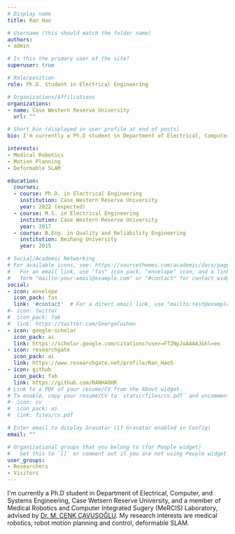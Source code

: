 ```yaml
---
# Display name
title: Ran Hao

# Username (this should match the folder name)
authors:
- admin

# Is this the primary user of the site?
superuser: true

# Role/position
role: Ph.D. Student in Electrical Engineering

# Organizations/Affiliations
organizations:
- name: Case Western Reserve University
  url: ""

# Short bio (displayed in user profile at end of posts)
bio: I'm currently a Ph.D student in Department of Electrical, Computer, and Systems Engineering, Case Wetsern Reserve University, and a member of Medical Robotics and Computer Integrated Sugery (MeRCIS) Laboratory, advised by <a href="http://engr.case.edu/cavusoglu_cenk/Home.html">Dr. M. CENK ÇAVUŞOĞLU</a>. My research interests are medical robotics, robot motion planning and control, deformable SLAM.

interests:
- Medical Robotics
- Motion Planning
- Deformable SLAM

education:
  courses:
  - course: Ph.D. in Electrical Engineering
    institution: Case Western Reserve University
    year: 2022 (expected)
  - course: M.S. in Electrical Engineering
    institution: Case Western Reserve University
    year: 2017
  - course: B.Eng. in Quality and Reliability Engineering
    institution: Beihang University
    year: 2015

# Social/Academic Networking
# For available icons, see: https://sourcethemes.com/academic/docs/page-builder/#icons
#   For an email link, use "fas" icon pack, "envelope" icon, and a link in the
#   form "mailto:your-email@example.com" or "#contact" for contact widget.
social:
- icon: envelope
  icon_pack: fas
  link: '#contact'  # For a direct email link, use "mailto:test@example.org".
#- icon: twitter
#  icon_pack: fab
#  link: https://twitter.com/GeorgeCushen
- icon: google-scholar
  icon_pack: ai
  link: https://scholar.google.com/citations?user=FTZNpJoAAAAJ&hl=en
- icon: researchgate
  icon_pack: ai
  link: https://www.researchgate.net/profile/Ran_Hao5
- icon: github
  icon_pack: fab
  link: https://github.com/RANHAOHR
# Link to a PDF of your resume/CV from the About widget.
# To enable, copy your resume/CV to `static/files/cv.pdf` and uncomment the lines below.
#- icon: cv
#  icon_pack: ai
#  link: files/cv.pdf

# Enter email to display Gravatar (if Gravatar enabled in Config)
email: ""

# Organizational groups that you belong to (for People widget)
#   Set this to `[]` or comment out if you are not using People widget.
user_groups:
- Researchers
- Visitors
---
```


I'm currently a Ph.D student in Department of Electrical, Computer, and Systems Engineering, Case Wetsern Reserve University, and a member of Medical Robotics and Computer Integrated Sugery (MeRCIS) Laboratory, advised by <a href="http://engr.case.edu/cavusoglu_cenk/Home.html">Dr. M. CENK ÇAVUŞOĞLU</a>. My research interests are medical robotics, robot motion planning and control, deformable SLAM.

